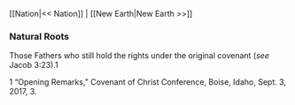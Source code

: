 [[Nation|<< Nation]]  |  [[New Earth|New Earth >>]]

### Natural Roots
Those Fathers who still hold the rights under the original covenant (*see* Jacob 3:23).1



1 “Opening Remarks,” Covenant of Christ Conference, Boise, Idaho, Sept. 3, 2017, 3.